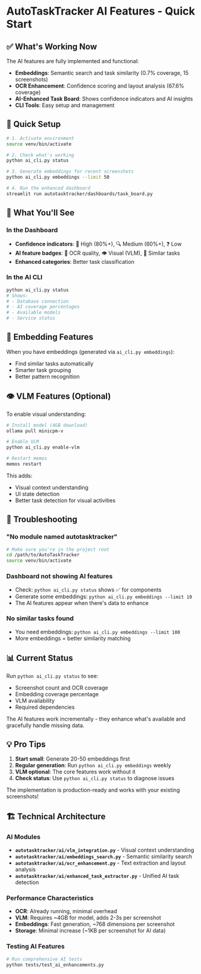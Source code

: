 # AutoTaskTracker AI Features - Quick Start

## ✅ What's Working Now

The AI features are fully implemented and functional:

- **Embeddings**: Semantic search and task similarity (0.7% coverage, 15 screenshots)
- **OCR Enhancement**: Confidence scoring and layout analysis (67.6% coverage)
- **AI-Enhanced Task Board**: Shows confidence indicators and AI insights
- **CLI Tools**: Easy setup and management

## 🚀 Quick Setup

```bash
# 1. Activate environment
source venv/bin/activate

# 2. Check what's working
python ai_cli.py status

# 3. Generate embeddings for recent screenshots
python ai_cli.py embeddings --limit 50

# 4. Run the enhanced dashboard
streamlit run autotasktracker/dashboards/task_board.py
```

## 🎯 What You'll See

### In the Dashboard
- **Confidence indicators**: 🎯 High (80%+), 🔍 Medium (60%+), ❓ Low
- **AI feature badges**: 📝 OCR quality, 👁️ Visual (VLM), 🧠 Similar tasks
- **Enhanced categories**: Better task classification

### In the AI CLI
```bash
python ai_cli.py status
# Shows:
# - Database connection
# - AI coverage percentages  
# - Available models
# - Service status
```

## 🧠 Embedding Features

When you have embeddings (generated via `ai_cli.py embeddings`):
- Find similar tasks automatically
- Smarter task grouping
- Better pattern recognition

## 👁️ VLM Features (Optional)

To enable visual understanding:
```bash
# Install model (4GB download)
ollama pull minicpm-v

# Enable VLM
python ai_cli.py enable-vlm

# Restart memos
memos restart
```

This adds:
- Visual context understanding
- UI state detection
- Better task detection for visual activities

## 🔧 Troubleshooting

### "No module named autotasktracker"
```bash
# Make sure you're in the project root
cd /path/to/AutoTaskTracker
source venv/bin/activate
```

### Dashboard not showing AI features
- Check: `python ai_cli.py status` shows ✅ for components
- Generate some embeddings: `python ai_cli.py embeddings --limit 10`
- The AI features appear when there's data to enhance

### No similar tasks found
- You need embeddings: `python ai_cli.py embeddings --limit 100`
- More embeddings = better similarity matching

## 📊 Current Status

Run `python ai_cli.py status` to see:
- Screenshot count and OCR coverage
- Embedding coverage percentage
- VLM availability
- Required dependencies

The AI features work incrementally - they enhance what's available and gracefully handle missing data.

## 💡 Pro Tips

1. **Start small**: Generate 20-50 embeddings first
2. **Regular generation**: Run `python ai_cli.py embeddings` weekly
3. **VLM optional**: The core features work without it
4. **Check status**: Use `python ai_cli.py status` to diagnose issues

The implementation is production-ready and works with your existing screenshots!

## 🏗️ Technical Architecture

### AI Modules
- **`autotasktracker/ai/vlm_integration.py`** - Visual context understanding
- **`autotasktracker/ai/embeddings_search.py`** - Semantic similarity search
- **`autotasktracker/ai/ocr_enhancement.py`** - Text extraction and layout analysis
- **`autotasktracker/ai/enhanced_task_extractor.py`** - Unified AI task detection

### Performance Characteristics
- **OCR**: Already running, minimal overhead
- **VLM**: Requires ~4GB for model, adds 2-3s per screenshot
- **Embeddings**: Fast generation, ~768 dimensions per screenshot
- **Storage**: Minimal increase (~1KB per screenshot for AI data)

### Testing AI Features
```bash
# Run comprehensive AI tests
python tests/test_ai_enhancements.py
```